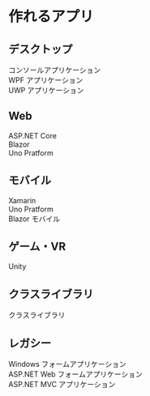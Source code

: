 # 作れるアプリ

## デスクトップ

コンソールアプリケーション  
WPF アプリケーション  
UWP アプリケーション  

## Web

ASP[]().NET Core  
Blazor  
Uno Pratform  

## モバイル

Xamarin  
Uno Pratform  
Blazor モバイル  

## ゲーム・VR

Unity  

## クラスライブラリ

クラスライブラリ

## レガシー

Windows フォームアプリケーション  
ASP[]().NET Web フォームアプリケーション  
ASP[]().NET MVC アプリケーション  

